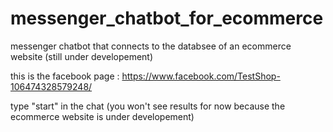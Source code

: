 # messenger_chatbot_for_ecommerce

messenger chatbot that connects to the databsee of an ecommerce website (still under developement) 


this is the facebook page :
      https://www.facebook.com/TestShop-106474328579248/

type "start" in the chat (you won't see results for now because the ecommerce website is under developement)
